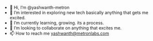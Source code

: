 - 👋 Hi, I’m @yashwanth-metron
- 👀 I’m interested in exploring new tech basically anything that gets me excited.
- 🌱 I’m currently learning, growing. its a process.
- 💞️ I’m looking to collaborate on anything that excites me.
- 📫 How to reach me yashwanth@metronlabs.com

<!---
yashwanth-metron/yashwanth-metron is a ✨ special ✨ repository because its `README.md` (this file) appears on your GitHub profile.
You can click the Preview link to take a look at your changes.
--->

